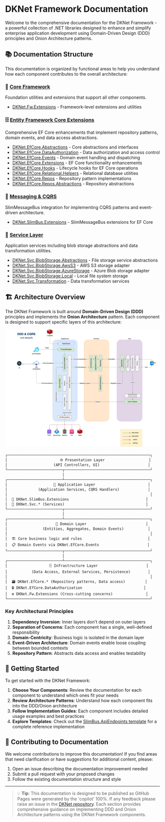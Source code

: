 # DKNet Framework Documentation

Welcome to the comprehensive documentation for the DKNet Framework - a powerful collection of .NET libraries designed to enhance and simplify enterprise application development using Domain-Driven Design (DDD) principles and Onion Architecture patterns.


## 📚 Documentation Structure

This documentation is organized by functional areas to help you understand how each component contributes to the overall architecture:

### 🔧 [Core Framework](./Core/README.md)
Foundation utilities and extensions that support all other components.

- [DKNet.Fw.Extensions](./Core/DKNet.Fw.Extensions.md) - Framework-level extensions and utilities

### 🗄️ [Entity Framework Core Extensions](./EfCore/README.md)
Comprehensive EF Core enhancements that implement repository patterns, domain events, and data access abstractions.

- [DKNet.EfCore.Abstractions](./EfCore/DKNet.EfCore.Abstractions.md) - Core abstractions and interfaces
- [DKNet.EfCore.DataAuthorization](../EfCore/DKNet.EfCore.DataAuthorization/README.md) - Data authorization and access control
- [DKNet.EfCore.Events](../EfCore/DKNet.EfCore.Events/README.md) - Domain event handling and dispatching
- [DKNet.EfCore.Extensions](../EfCore/DKNet.EfCore.Extensions/README.md) - EF Core functionality enhancements
- [DKNet.EfCore.Hooks](../EfCore/DKNet.EfCore.Hooks/README.md) - Lifecycle hooks for EF Core operations
- [DKNet.EfCore.Relational.Helpers](../EfCore/DKNet.EfCore.Relational.Helpers/README.md) - Relational database utilities
- [DKNet.EfCore.Repos](../EfCore/DKNet.EfCore.Repos/README.md) - Repository pattern implementations
- [DKNet.EfCore.Repos.Abstractions](./EfCore/DKNet.EfCore.Repos.Abstractions.md) - Repository abstractions

### 📨 [Messaging & CQRS](./Messaging/README.md)
SlimMessageBus integration for implementing CQRS patterns and event-driven architecture.

- [DKNet.SlimBus.Extensions](./Messaging/DKNet.SlimBus.Extensions.md) - SlimMessageBus extensions for EF Core

### 🔧 [Service Layer](./Services/README.md)
Application services including blob storage abstractions and data transformation utilities.

- [DKNet.Svc.BlobStorage.Abstractions](./Services/DKNet.Svc.BlobStorage.Abstractions.md) - File storage service abstractions
- [DKNet.Svc.BlobStorage.AwsS3](../Services/DKNet.Svc.BlobStorage.AwsS3/README.md) - AWS S3 storage adapter
- [DKNet.Svc.BlobStorage.AzureStorage](../Services/DKNet.Svc.BlobStorage.AzureStorage/README.md) - Azure Blob storage adapter
- [DKNet.Svc.BlobStorage.Local](../Services/DKNet.Svc.BlobStorage.Local/README.md) - Local file system storage
- [DKNet.Svc.Transformation](../Services/DKNet.Svc.Transformation/README.md) - Data transformation services

## 🏗️ Architecture Overview

The DKNet Framework is built around **Domain-Driven Design (DDD)** principles and implements the **Onion Architecture** pattern. Each component is designed to support specific layers of this architecture:

![Diagram](https://raw.githubusercontent.com/baoduy/DKNet/e84b5ba3c035d5f12d03ba348e396976d1b0219b/Diagram.png)

```
┌─────────────────────────────────────────────────────────────────┐
│                        🌐 Presentation Layer                    │
│                     (API Controllers, UI)                      │
└─────────────────────────┬───────────────────────────────────────┘
                          │
┌─────────────────────────┴───────────────────────────────────────┐
│                     🎯 Application Layer                        │
│              (Application Services, CQRS Handlers)             │
│                                                                 │
│  📨 DKNet.SlimBus.Extensions                                   │
│  🔧 DKNet.Svc.* (Services)                                     │
└─────────────────────────┬───────────────────────────────────────┘
                          │
┌─────────────────────────┴───────────────────────────────────────┐
│                      💼 Domain Layer                           │
│                (Entities, Aggregates, Domain Events)           │
│                                                                 │
│  🏗️ Core business logic and rules                              │
│  📋 Domain Events via DKNet.EfCore.Events                      │
└─────────────────────────┬───────────────────────────────────────┘
                          │
┌─────────────────────────┴───────────────────────────────────────┐
│                   🗄️ Infrastructure Layer                      │
│           (Data Access, External Services, Persistence)        │
│                                                                 │
│  🗃️ DKNet.EfCore.* (Repository patterns, Data access)         │
│  🔒 DKNet.EfCore.DataAuthorization                            │
│  ⚙️ DKNet.Fw.Extensions (Cross-cutting concerns)               │
└─────────────────────────────────────────────────────────────────┘
```

### Key Architectural Principles

1. **Dependency Inversion**: Inner layers don't depend on outer layers
2. **Separation of Concerns**: Each component has a single, well-defined responsibility
3. **Domain-Centricity**: Business logic is isolated in the domain layer
4. **Event-Driven Architecture**: Domain events enable loose coupling between bounded contexts
5. **Repository Pattern**: Abstracts data access and enables testability

## 🚀 Getting Started

To get started with the DKNet Framework:

1. **Choose Your Components**: Review the documentation for each component to understand which ones fit your needs
2. **Review Architecture Patterns**: Understand how each component fits into the DDD/Onion architecture
3. **Follow Implementation Guides**: Each component includes detailed usage examples and best practices
4. **Explore Templates**: Check out the [SlimBus.ApiEndpoints template](https://github.com/baoduy/DKNet/tree/dev/z_Templates/SlimBus.ApiEndpoints) for a complete reference implementation

## 🤝 Contributing to Documentation

We welcome contributions to improve this documentation! If you find areas that need clarification or have suggestions for additional content, please:

1. Open an issue describing the documentation improvement needed
2. Submit a pull request with your proposed changes
3. Follow the existing documentation structure and style

---

> 💡 **Tip**: This documentation is designed to be published as GitHub Pages were generated by the 'copilot' 100%. 
> If any feedback please raise an issue in the [DKNet repository](https://github.com/baoduy/DKNet).
> Each section provides comprehensive guidance on implementing DDD and Onion Architecture patterns using the DKNet Framework components.